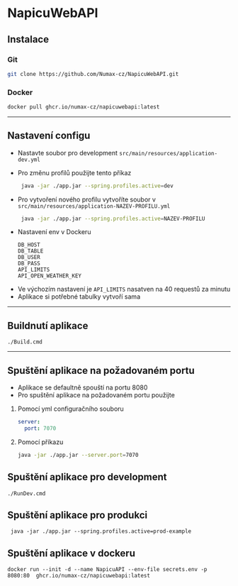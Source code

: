 # NapicuWebAPI

## Instalace
   
### Git 
   ```sh
   git clone https://github.com/Numax-cz/NapicuWebAPI.git
   ``` 

### Docker
   ```sh
  docker pull ghcr.io/numax-cz/napicuwebapi:latest
   ``` 

---

## Nastavení configu

- Nastavte soubor pro development `src/main/resources/application-dev.yml`


- Pro změnu profilů použijte tento příkaz
    ```sh
     java -jar ./app.jar --spring.profiles.active=dev
    ``` 
- Pro vytvoření nového profilu vytvoříte soubor v `src/main/resources/application-NAZEV-PROFILU.yml`
    ```sh
     java -jar ./app.jar --spring.profiles.active=NAZEV-PROFILU
    ```
- Nastavení env v Dockeru
    ```
    DB_HOST
    DB_TABLE
    DB_USER
    DB_PASS
    API_LIMITS
    API_OPEN_WEATHER_KEY
    ```
* Ve výchozím nastavení je `API_LIMITS` nasatven na 40 requestů za minutu
* Aplikace si potřebné tabulky vytvoří sama

---

## Buildnutí aplikace

```shell
./Build.cmd
```

---

## Spuštění aplikace na požadovaném portu 
- Aplikace se defaultně spouští na portu 8080
- Pro spuštění aplikace na požadovaném portu použijte
1. Pomocí yml configuračního souboru
    ```yml
    server:
      port: 7070
    ```
2. Pomocí příkazu
    ```sh
    java -jar ./app.jar --server.port=7070
    ```


## Spuštění aplikace pro development
```shell
./RunDev.cmd
```


## Spuštění aplikace pro produkci
```shell
 java -jar ./app.jar --spring.profiles.active=prod-example
```

## Spuštění aplikace v dockeru
```shell
docker run --init -d --name NapicuAPI --env-file secrets.env -p 8080:80  ghcr.io/numax-cz/napicuwebapi:latest
```
